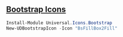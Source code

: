 ## [Bootstrap Icons](https://react-icons.github.io/react-icons/icons?name=bs)

```powershell
Install-Module Universal.Icons.Bootstrap
New-UDBootstrapIcon -Icon "BsFillBox2Fill"
```